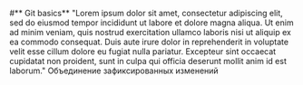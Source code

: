 #** Git basics**
"Lorem ipsum dolor sit amet, consectetur adipiscing elit, 
sed do eiusmod tempor incididunt ut labore et dolore magna 
aliqua. Ut enim ad minim veniam, quis nostrud exercitation 
ullamco laboris nisi ut aliquip ex ea commodo consequat. 
Duis aute irure dolor in reprehenderit in voluptate velit 
esse cillum dolore eu fugiat nulla pariatur. Excepteur sint 
occaecat cupidatat non proident, sunt in culpa qui officia 
deserunt mollit anim id est laborum."
Объединение зафиксированных изменений